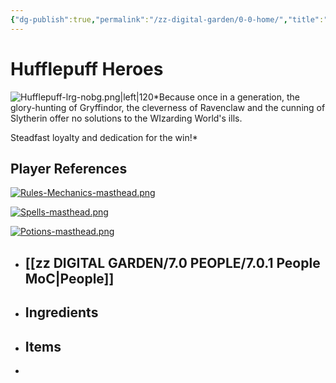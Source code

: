 ```yaml
---
{"dg-publish":true,"permalink":"/zz-digital-garden/0-0-home/","title":"Hufflepuff Heroes","tags":["gardenEntry"]}
---
```


# Hufflepuff Heroes
![Hufflepuff-lrg-nobg.png|left|120](/img/user/zz%20DIGITAL%20GARDEN/Images%20&%20Banners/Hufflepuff-lrg-nobg.png)*Because once in a generation, the glory-hunting of Gryffindor, the cleverness of Ravenclaw and the cunning of Slytherin offer no solutions to the WIzarding World's ills. 

Steadfast loyalty and dedication for the win!*




## Player References
[![Rules-Mechanics-masthead.png](/img/user/zz%20DIGITAL%20GARDEN/Images%20&%20Banners/Rules-Mechanics-masthead.png)](https://site-of-many-things.vercel.app/zz-digital-garden/1-0-2-0-rules/2-0-house-rules/2-1-house-rules-mo-c/)

[![Spells-masthead.png](/img/user/zz%20DIGITAL%20GARDEN/Images%20&%20Banners/Spells-masthead.png)](https://site-of-many-things.vercel.app/zz-digital-garden/3-0-spells/3-1-spells-moc/)

[![Potions-masthead.png](/img/user/zz%20DIGITAL%20GARDEN/Images%20&%20Banners/Potions-masthead.png)](https://site-of-many-things.vercel.app/zz-digital-garden/4-0-potions/4-1-potions-moc/)

- ## [[zz DIGITAL GARDEN/7.0 PEOPLE/7.0.1 People MoC\|People]]
- ## Ingredients
- ## Items
- 